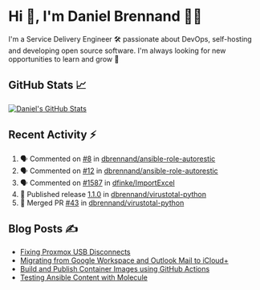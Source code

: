 # Hi 👋, I'm Daniel Brennand 👨‍💻

I'm a Service Delivery Engineer 🛠 passionate about DevOps, self-hosting and developing open source software. I'm always looking for new opportunities to learn and grow 🌱

## GitHub Stats 📈

[![Daniel's GitHub Stats](https://github-readme-stats.vercel.app/api?username=dbrennand&show_icons=true&count_private=true&hide_border=true&theme=dark)](https://github.com/anuraghazra/github-readme-stats)

## Recent Activity ⚡

<!--START_SECTION:activity-->
1. 🗣 Commented on [#8](https://github.com/dbrennand/ansible-role-autorestic/issues/8#issuecomment-2146741609) in [dbrennand/ansible-role-autorestic](https://github.com/dbrennand/ansible-role-autorestic)
2. 🗣 Commented on [#12](https://github.com/dbrennand/ansible-role-autorestic/issues/12#issuecomment-2143805780) in [dbrennand/ansible-role-autorestic](https://github.com/dbrennand/ansible-role-autorestic)
3. 🗣 Commented on [#1587](https://github.com/dfinke/ImportExcel/issues/1587#issuecomment-2132389673) in [dfinke/ImportExcel](https://github.com/dfinke/ImportExcel)
4. 🚀 Published release [1.1.0](https://github.com/dbrennand/virustotal-python/releases/tag/1.1.0) in [dbrennand/virustotal-python](https://github.com/dbrennand/virustotal-python)
5. 🎉 Merged PR [#43](https://github.com/dbrennand/virustotal-python/pull/43) in [dbrennand/virustotal-python](https://github.com/dbrennand/virustotal-python)
<!--END_SECTION:activity-->

## Blog Posts ✍

<!-- BLOG-POST-LIST:START -->
- [Fixing Proxmox USB Disconnects](https://danielbrennand.com/blog/proxmox-fix-usb-disconnect/)
- [Migrating from Google Workspace and Outlook Mail to iCloud+](https://danielbrennand.com/blog/google-outlook-to-icloud+/)
- [Build and Publish Container Images using GitHub Actions](https://danielbrennand.com/blog/build-and-publish-container-image-gha/)
- [Testing Ansible Content with Molecule](https://danielbrennand.com/blog/testing-ansible-content/)
<!-- BLOG-POST-LIST:END -->
